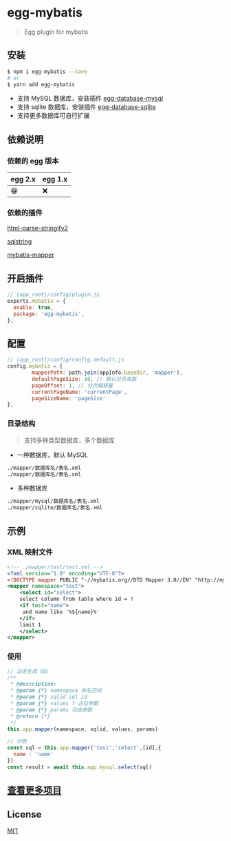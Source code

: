 # egg-mybatis

> Egg plugin for mybatis


## 安装

```bash
$ npm i egg-mybatis --save
# or
$ yarn add egg-mybatis
```

+ 支持 MySQL 数据库，安装插件 [egg-database-mysql](https://github.com/undsky/egg-mysql2)
+ 支持 sqlite 数据库，安装插件 [egg-database-sqlite](https://github.com/undsky/egg-sqlite3)
+ 支持更多数据库可自行扩展

## 依赖说明

### 依赖的 egg 版本

egg 2.x | egg 1.x
--- | ---
😁 | ❌

### 依赖的插件

[html-parse-stringify2](https://github.com/rayd/html-parse-stringify2)

[sqlstring](https://github.com/mysqljs/sqlstring)

[mybatis-mapper](https://github.com/OldBlackJoe/mybatis-mapper)

## 开启插件

```js
// {app_root}/config/plugin.js
exports.mybatis = {
  enable: true,
  package: 'egg-mybatis',
};
```

## 配置

```js
// {app_root}/config/config.default.js
config.mybatis = {
        mapperPath: path.join(appInfo.baseDir, 'mapper'),
        defaultPageSize: 10, // 默认分页条数
        pageOffset: 1, // 分页偏移量
        currentPageName: 'currentPage',
        pageSizeName: 'pageSize'
};
```

### 目录结构


> 支持多种类型数据库，多个数据库


+ 一种数据库，默认 MySQL

```bash
./mapper/数据库名/表名.xml
./mapper/数据库名/表名.xml
```

+ 多种数据库

```bash
./mapper/mysql/数据库名/表名.xml
./mapper/sqlite/数据库名/表名.xml
```

## 示例

### XML 映射文件

```xml
<!-- ./mapper/test/test.xml -->
<?xml version="1.0" encoding="UTF-8"?>
<!DOCTYPE mapper PUBLIC "-//mybatis.org//DTD Mapper 3.0//EN" "http://mybatis.org/dtd/mybatis-3-mapper.dtd">
<mapper namespace="test">
    <select id="select">
    select column from table where id = ? 
    <if test="name">
     and name like '%${name}%'
    </if>
    limit 1
    </select>
</mapper>
```

### 使用

```js
// 动态生成 SQL
/**
 * @description: 
 * @param {*} namespace 命名空间
 * @param {*} sqlid sql id
 * @param {*} values ? 占位参数
 * @param {*} params 动态参数
 * @return {*}
 */
this.app.mapper(namespace, sqlid, values, params)

// 示例
const sql = this.app.mapper('test','select',[id],{
  name : 'name'
})
const result = await this.app.mysql.select(sql)
```

## [查看更多项目](https://www.undsky.com)

## License

[MIT](LICENSE)